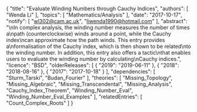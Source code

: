 {
    "title": "Evaluate Winding Numbers through Cauchy Indices",
    "authors": [
        "Wenda Li"
    ],
    "topics": [
        "Mathematics/Analysis"
    ],
    "date": "2017-10-17",
    "notify": [
        "wl302@cam.ac.uk",
        "liwenda1990@hotmail.com"
    ],
    "abstract": "\nIn complex analysis, the winding number measures the number of times a\npath (counterclockwise) winds around a point, while the Cauchy index\ncan approximate how the path winds. This entry provides a\nformalisation of the Cauchy index, which is then shown to be related\nto the winding number. In addition, this entry also offers a tactic\nthat enables users to evaluate the winding number by calculating\nCauchy indices.",
    "licence": "BSD",
    "olderReleases": [
        {
            "2019": "2019-06-11"
        },
        {
            "2018": "2018-08-16"
        },
        {
            "2017": "2017-10-18"
        }
    ],
    "dependencies": [
        "Sturm_Tarski",
        "Budan_Fourier"
    ],
    "theories": [
        "Missing_Topology",
        "Missing_Algebraic",
        "Missing_Transcendental",
        "Missing_Analysis",
        "Cauchy_Index_Theorem",
        "Winding_Number_Eval",
        "Winding_Number_Eval_Examples"
    ],
    "relatedEntries": [
        "Count_Complex_Roots"
    ]
}